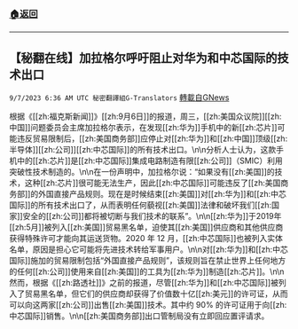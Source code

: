 ###  [:house:返回](README.md)
---


## 【秘翻在线】加拉格尔呼吁阻止对华为和中芯国际的技术出口
`9/7/2023 6:36 AM UTC 秘密翻譯組G-Translators` [轉載自GNews](https://gnews.org/articles/1656361)

根据《[[zh:福克斯新闻]]》[[zh:9月6日]]的报道，周三，[[zh:美国众议院]][[zh:中国]]问题委员会主席加拉格尔表示，在发现[[zh:华为]]手机中的新[[zh:芯片]]可能违反贸易限制后，[[zh:美国商务部]]应停止对[[zh:华为]]和[[zh:中国]]顶级[[zh:半导体]][[zh:公司]][[zh:中芯国际]]的所有技术出口。\n\n分析人士认为，这款手机中的[[zh:芯片]]是[[zh:中芯国际]]集成电路制造有限[[zh:公司]]（SMIC）利用突破性技术制造的。\n\n在一份声明中，加拉格尔说：“如果没有[[zh:美国]]的技术，这种[[zh:芯片]]很可能无法生产，因此[[zh:中芯国际]]可能违反了[[zh:美国商务部]]的外国直接产品规则。现在是时候结束[[zh:美国]]对[[zh:华为]]和[[zh:中芯国际]]的所有技术出口了，从而表明任何藐视[[zh:美国]]法律和破坏我们[[zh:国家]]安全的[[zh:公司]]都将被切断与我们技术的联系”。\n\n[[zh:华为]]于2019年[[zh:5月]]被列入[[zh:美国]]贸易黑名单，迫使其[[zh:美国]]供应商和其他供应商获得特殊许可才能向其运送货物。2020 年 12 月，[[zh:中芯国际]]也被列入实体名单，原因是担心它可能将先进技术转给军事用户。\n\n对[[zh:华为]]和[[zh:中芯国际]]施加的贸易限制包括“外国直接产品规则”，该规则旨在禁止世界上任何地方的任何[[zh:公司]]使用来自[[zh:美国]]的工具为[[zh:华为]]制造[[zh:芯片]]。\n\n然而，根据《[[zh:路透社]]》之前的报道，尽管[[zh:华为]]和[[zh:中芯国际]]被列入了贸易黑名单，但它们的供应商却获得了价值数十亿[[zh:美元]]的许可证，从而可以向这两家[[zh:公司]]出售[[zh:美国]]技术。其中约 90% 的许可证用于向[[zh:中芯国际]]销售。\n\n[[zh:美国商务部]]出口管制局没有立即回应置评请求。

